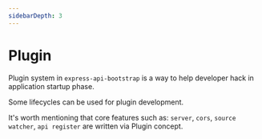 ```yaml
---
sidebarDepth: 3
---
```


# Plugin

Plugin system in `express-api-bootstrap` is a way to help developer hack in application startup phase.

Some lifecycles can be used for plugin development.

It's worth mentioning that core features such as: `server`, `cors`, `source watcher`, `api register` are written via Plugin concept.
